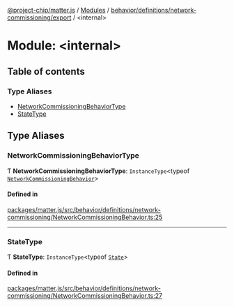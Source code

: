 [@project-chip/matter.js](../README.md) / [Modules](../modules.md) / [behavior/definitions/network-commissioning/export](behavior_definitions_network_commissioning_export.md) / \<internal\>

# Module: \<internal\>

## Table of contents

### Type Aliases

- [NetworkCommissioningBehaviorType](behavior_definitions_network_commissioning_export._internal_.md#networkcommissioningbehaviortype)
- [StateType](behavior_definitions_network_commissioning_export._internal_.md#statetype)

## Type Aliases

### NetworkCommissioningBehaviorType

Ƭ **NetworkCommissioningBehaviorType**: `InstanceType`\<typeof [`NetworkCommissioningBehavior`](behavior_definitions_network_commissioning_export.md#networkcommissioningbehavior)\>

#### Defined in

[packages/matter.js/src/behavior/definitions/network-commissioning/NetworkCommissioningBehavior.ts:25](https://github.com/project-chip/matter.js/blob/558e12c94a201592c28c7bc0743705360b3e5ca6/packages/matter.js/src/behavior/definitions/network-commissioning/NetworkCommissioningBehavior.ts#L25)

___

### StateType

Ƭ **StateType**: `InstanceType`\<typeof [`State`](../classes/behavior_definitions_network_commissioning_export.NetworkCommissioningServer.md#state-1)\>

#### Defined in

[packages/matter.js/src/behavior/definitions/network-commissioning/NetworkCommissioningBehavior.ts:27](https://github.com/project-chip/matter.js/blob/558e12c94a201592c28c7bc0743705360b3e5ca6/packages/matter.js/src/behavior/definitions/network-commissioning/NetworkCommissioningBehavior.ts#L27)
